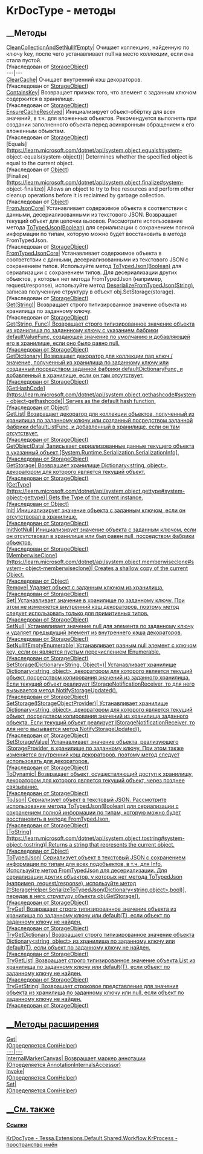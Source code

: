# KrDocType - методы
##  __Методы
[CleanCollectionAndSetNullIfEmpty](M_Tessa_Platform_Storage_StorageObject_CleanCollectionAndSetNullIfEmpty.htm)|
Очищает коллекцию, найденную по ключу key, после чего устанавливает null на
место коллекции, если она стала пустой.  
(Унаследован от [StorageObject](T_Tessa_Platform_Storage_StorageObject.htm))  
---|---  
[ClearCache](M_Tessa_Platform_Storage_StorageObject_ClearCache.htm)|  Очищает
внутренний кэш декораторов.  
(Унаследован от [StorageObject](T_Tessa_Platform_Storage_StorageObject.htm))  
[ContainsKey](M_Tessa_Platform_Storage_StorageObject_ContainsKey.htm)|
Возвращает признак того, что элемент с заданным ключом содержится в хранилище.  
(Унаследован от [StorageObject](T_Tessa_Platform_Storage_StorageObject.htm))  
[EnsureCacheResolved](M_Tessa_Platform_Storage_StorageObject_EnsureCacheResolved.htm)|
Инициализирует объект-обёртку для всех значений, в т.ч. для вложенных
объектов. Рекомендуется выполнять при создании заполненного объекта перед
асинхронным обращением к его вложенным объектам.  
(Унаследован от [StorageObject](T_Tessa_Platform_Storage_StorageObject.htm))  
[Equals](https://learn.microsoft.com/dotnet/api/system.object.equals#system-
object-equals\(system-object\))| Determines whether the specified object is
equal to the current object.  
(Унаследован от
[Object](https://learn.microsoft.com/dotnet/api/system.object))  
[Finalize](https://learn.microsoft.com/dotnet/api/system.object.finalize#system-
object-finalize)| Allows an object to try to free resources and perform other
cleanup operations before it is reclaimed by garbage collection.  
(Унаследован от
[Object](https://learn.microsoft.com/dotnet/api/system.object))  
[FromJsonCore](M_Tessa_Platform_Storage_StorageObject_FromJsonCore.htm)|
Устанавливает содержимое объекта в соответствии с данными, десериализованными
из текстового JSON. Возвращает текущий объект для цепочки вызовов. Рассмотрите
использование метода
[ToTypedJson(Boolean)](M_Tessa_Platform_Storage_StorageObject_ToTypedJson.htm)
для сериализации с сохранением полной информации по типам, которую можно будет
восстановить в методе FromTypedJson.  
(Унаследован от [StorageObject](T_Tessa_Platform_Storage_StorageObject.htm))  
[FromTypedJsonCore](M_Tessa_Platform_Storage_StorageObject_FromTypedJsonCore.htm)|
Устанавливает содержимое объекта в соответствии с данными, десериализованными
из текстового JSON с сохранением типов. Используйте метод
[ToTypedJson(Boolean)](M_Tessa_Platform_Storage_StorageObject_ToTypedJson.htm)
для сериализации с сохранением типов. Для десериализации других объектов, у
которых нет метода FromTypedJson (например, request/response), используйте
метод
[DeserializeFromTypedJson(String)](M_Tessa_Platform_Storage_StorageHelper_DeserializeFromTypedJson.htm),
записав полученную структуру в объект obj.SetStorage(storage).  
(Унаследован от [StorageObject](T_Tessa_Platform_Storage_StorageObject.htm))  
[Get<T>(String)](M_Tessa_Platform_Storage_StorageObject_Get__1.htm)|
Возвращает строго типизированное значение объекта из хранилища по заданному
ключу.  
(Унаследован от [StorageObject](T_Tessa_Platform_Storage_StorageObject.htm))  
[Get<T>(String,
Func<Object>)](M_Tessa_Platform_Storage_StorageObject_Get__1_1.htm)|
Возвращает строго типизированное значение объекта из хранилища по заданнному
ключу с указанием фабрики defaultValueFunc, создающей значение по умолчанию и
добавляющей его в хранилище, если оно было равно null.  
(Унаследован от [StorageObject](T_Tessa_Platform_Storage_StorageObject.htm))  
[GetDictionary<T>](M_Tessa_Platform_Storage_StorageObject_GetDictionary__1.htm)|
Возвращает декоратор для коллекции пар ключ / значение, полученный из
хранилища по заданному ключу или созданный посредством заданной фабрики
defaultDictionaryFunc, и добавленный в хранилище, если он там отсутствует.  
(Унаследован от [StorageObject](T_Tessa_Platform_Storage_StorageObject.htm))  
[GetHashCode](https://learn.microsoft.com/dotnet/api/system.object.gethashcode#system-
object-gethashcode)| Serves as the default hash function.  
(Унаследован от
[Object](https://learn.microsoft.com/dotnet/api/system.object))  
[GetList<T>](M_Tessa_Platform_Storage_StorageObject_GetList__1.htm)|
Возвращает декоратор для коллекции объектов, полученный из хранилища по
заданному ключу или созданный посредством заданной фабрики defaultListFunc, и
добавленный в хранилище, если он там отсутствует.  
(Унаследован от [StorageObject](T_Tessa_Platform_Storage_StorageObject.htm))  
[GetObjectData](M_Tessa_Platform_Storage_StorageObject_GetObjectData.htm)|
Записывает сериализованные данные текущего объекта в указанный объект
[System.Runtime.Serialization.SerializationInfo].  
(Унаследован от [StorageObject](T_Tessa_Platform_Storage_StorageObject.htm))  
[GetStorage](M_Tessa_Platform_Storage_StorageObject_GetStorage.htm)|
Возвращает хранилище Dictionary<string, object>, декоратором для которого
является текущий объект.  
(Унаследован от [StorageObject](T_Tessa_Platform_Storage_StorageObject.htm))  
[GetType](https://learn.microsoft.com/dotnet/api/system.object.gettype#system-
object-gettype)| Gets the
[Type](https://learn.microsoft.com/dotnet/api/system.type) of the current
instance.  
(Унаследован от
[Object](https://learn.microsoft.com/dotnet/api/system.object))  
[Init](M_Tessa_Platform_Storage_StorageObject_Init.htm)|  Инициализирует
значение объекта с заданным ключом, если он отсутствовал в хранилище.  
(Унаследован от [StorageObject](T_Tessa_Platform_Storage_StorageObject.htm))  
[InitNotNull](M_Tessa_Platform_Storage_StorageObject_InitNotNull.htm)|
Инициализирует значение объекта с заданным ключом, если он отсутствовал в
хранилище или был равен null, посредством фабрики объектов.  
(Унаследован от [StorageObject](T_Tessa_Platform_Storage_StorageObject.htm))  
[MemberwiseClone](https://learn.microsoft.com/dotnet/api/system.object.memberwiseclone#system-
object-memberwiseclone)| Creates a shallow copy of the current
[Object](https://learn.microsoft.com/dotnet/api/system.object).  
(Унаследован от
[Object](https://learn.microsoft.com/dotnet/api/system.object))  
[Remove](M_Tessa_Platform_Storage_StorageObject_Remove.htm)|  Удаляет объект с
заданным ключом из хранилища.  
(Унаследован от [StorageObject](T_Tessa_Platform_Storage_StorageObject.htm))  
[Set<T>](M_Tessa_Platform_Storage_StorageObject_Set__1.htm)|  Устанавливает
значение в хранилище по заданному ключу. При этом не изменяется внутренний кэш
декораторов, поэтому метод следует использовать только для примитивных типов.  
(Унаследован от [StorageObject](T_Tessa_Platform_Storage_StorageObject.htm))  
[SetNull](M_Tessa_Platform_Storage_StorageObject_SetNull.htm)|  Устанавливает
значение null для элемента по заданному ключу и удаляет предыдущий элемент из
внутреннего кэша декораторов.  
(Унаследован от [StorageObject](T_Tessa_Platform_Storage_StorageObject.htm))  
[SetNullIfEmptyEnumerable](M_Tessa_Platform_Storage_StorageObject_SetNullIfEmptyEnumerable.htm)|
Устанавливает равным null элемент с ключом key, если он является пустым
перечислением
[IEnumerable](https://learn.microsoft.com/dotnet/api/system.collections.ienumerable).  
(Унаследован от [StorageObject](T_Tessa_Platform_Storage_StorageObject.htm))  
[SetStorage(Dictionary<String,
Object>)](M_Tessa_Platform_Storage_StorageObject_SetStorage.htm)|
Устанавливает хранилище Dictionary<string, object>, декоратором для которого
является текущий объект, посредством копирования значений из заданного
хранилища. Если текущий объект реализует
[IStorageNotificationReceiver](T_Tessa_Platform_Storage_IStorageNotificationReceiver.htm),
то для него вызывается метод
[NotifyStorageUpdated()](M_Tessa_Platform_Storage_IStorageNotificationReceiver_NotifyStorageUpdated.htm).  
(Унаследован от [StorageObject](T_Tessa_Platform_Storage_StorageObject.htm))  
[SetStorage(IStorageObjectProvider)](M_Tessa_Platform_Storage_StorageObject_SetStorage_1.htm)|
Устанавливает хранилище Dictionary<string, object>, декоратором для которого
является текущий объект, посредством копирования значений из хранилища
заданного объекта. Если текущий объект реализует
[IStorageNotificationReceiver](T_Tessa_Platform_Storage_IStorageNotificationReceiver.htm),
то для него вызывается метод
[NotifyStorageUpdated()](M_Tessa_Platform_Storage_IStorageNotificationReceiver_NotifyStorageUpdated.htm).  
(Унаследован от [StorageObject](T_Tessa_Platform_Storage_StorageObject.htm))  
[SetStorageValue](M_Tessa_Platform_Storage_StorageObject_SetStorageValue.htm)|
Устанавливает значение объекта, реализующего
[IStorageProvider](T_Tessa_Platform_Storage_IStorageProvider.htm), в хранилище
по заданному ключу. При этом также изменяется внутренний кэш декораторов,
поэтому метод следует использовать для декораторов.  
(Унаследован от [StorageObject](T_Tessa_Platform_Storage_StorageObject.htm))  
[ToDynamic](M_Tessa_Platform_Storage_StorageObject_ToDynamic.htm)|  Возвращает
объект, осуществляющий доступ к хранилищу, декоратором для которого является
текущий объект, через позднее связывание.  
(Унаследован от [StorageObject](T_Tessa_Platform_Storage_StorageObject.htm))  
[ToJson](M_Tessa_Platform_Storage_StorageObject_ToJson.htm)|  Сериализует
объект в текстовый JSON. Рассмотрите использование метода
[ToTypedJson(Boolean)](M_Tessa_Platform_Storage_StorageObject_ToTypedJson.htm)
для сериализации с сохранением полной информации по типам, которую можно будет
восстановить в методе FromTypedJson.  
(Унаследован от [StorageObject](T_Tessa_Platform_Storage_StorageObject.htm))  
[ToString](https://learn.microsoft.com/dotnet/api/system.object.tostring#system-
object-tostring)| Returns a string that represents the current object.  
(Унаследован от
[Object](https://learn.microsoft.com/dotnet/api/system.object))  
[ToTypedJson](M_Tessa_Platform_Storage_StorageObject_ToTypedJson.htm)|
Сериализует объект в текстовый JSON с сохранением информации по типам для всех
подобъектов, в т.ч. для Info. Используйте метод FromTypedJson для
десериализации. Для сериализации других объектов, у которых нет метода
ToTypedJson (например, request/response), используйте метод
[!:StorageHelper.SerializeToTypedJson(Dictionary<string,object>,bool)],
передав в него структуру объекта obj.GetStorage().  
(Унаследован от [StorageObject](T_Tessa_Platform_Storage_StorageObject.htm))  
[TryGet<T>](M_Tessa_Platform_Storage_StorageObject_TryGet__1.htm)|  Возвращает
строго типизированное значение объекта из хранилища по заданному ключу или
default(T), если объект по заданному ключу не найден.  
(Унаследован от [StorageObject](T_Tessa_Platform_Storage_StorageObject.htm))  
[TryGetDictionary<T>](M_Tessa_Platform_Storage_StorageObject_TryGetDictionary__1.htm)|
Возвращает строго типизированное значение объекта Dictionary<string, object>
из хранилища по заданному ключу или default(T), если объект по заданному ключу
не найден.  
(Унаследован от [StorageObject](T_Tessa_Platform_Storage_StorageObject.htm))  
[TryGetList<T>](M_Tessa_Platform_Storage_StorageObject_TryGetList__1.htm)|
Возвращает строго типизированное значение объекта List<object> из хранилища по
заданному ключу или default(T), если объект по заданному ключу не найден.  
(Унаследован от [StorageObject](T_Tessa_Platform_Storage_StorageObject.htm))  
[TryGetString](M_Tessa_Platform_Storage_StorageObject_TryGetString.htm)|
Возвращает строковое представление для значения объекта из хранилища по
заданному ключу или null, если объект по заданному ключу не найден.  
(Унаследован от [StorageObject](T_Tessa_Platform_Storage_StorageObject.htm))  
##  __Методы расширения
[Get](M_Tessa_Extensions_Default_Client_EDS_ComHelper_Get.htm)|  
(Определяется
[ComHelper](T_Tessa_Extensions_Default_Client_EDS_ComHelper.htm))  
---|---  
[InternalMarkerCanvas](M_Tessa_UI_Views_Charting_Annotations_AnnotationInternalsAccessor_InternalMarkerCanvas.htm)|
Возвращает маркер аннотации  
(Определяется
[AnnotationInternalsAccessor](T_Tessa_UI_Views_Charting_Annotations_AnnotationInternalsAccessor.htm))  
[Invoke](M_Tessa_Extensions_Default_Client_EDS_ComHelper_Invoke.htm)|  
(Определяется
[ComHelper](T_Tessa_Extensions_Default_Client_EDS_ComHelper.htm))  
[Set](M_Tessa_Extensions_Default_Client_EDS_ComHelper_Set.htm)|  
(Определяется
[ComHelper](T_Tessa_Extensions_Default_Client_EDS_ComHelper.htm))  
##  __См. также
#### Ссылки
[KrDocType -
](T_Tessa_Extensions_Default_Shared_Workflow_KrProcess_KrDocType.htm)
[Tessa.Extensions.Default.Shared.Workflow.KrProcess - пространство
имён](N_Tessa_Extensions_Default_Shared_Workflow_KrProcess.htm)
